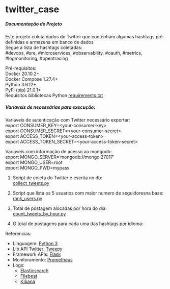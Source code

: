 <h1 class="code-line" data-line-start=0 data-line-end=1 ><a id="twitter_case_0"></a>twitter_case</h1>
<h5 class="code-line" data-line-start=1 data-line-end=2 ><a id="Documentao_do_Projeto_1"></a>Documentação do Projeto</h5>
<p class="has-line-data" data-line-start="3" data-line-end="6">Este projeto coleta dados do Twitter que contenham algumas hashtags pré-definidas e armazena em banco de dados<br>
Segue a lista de hashtags coletadas:<br>
#devops, #sre, #microservices, #observability, #oauth, #metrics, #logmonitoring, #opentracing</p>
<p class="has-line-data" data-line-start="7" data-line-end="13">Pré-requisitos:<br>
Docker 20.10.2+<br>
Docker Compose 1.27.4+<br>
Python 3.6.12+<br>
PyPi (pip) 21.0.1+<br>
Requisitos bibliotecas Python <a href="src/requirements.txt">requirements.txt</a></p>
<h5 class="code-line" data-line-start=14 data-line-end=15 ><a id="Variaveis_de_necessrias_para_execuo_14"></a>Variaveis de necessárias para execução:</h5>
<p class="has-line-data" data-line-start="17" data-line-end="22">Variaveis de autenticação com Twitter necessário exportar:<br>
export CONSUMER_KEY=&lt;your-consumer-key&gt;<br>
export CONSUMER_SECRET=&lt;your-consumer-secret&gt;<br>
export ACCESS_TOKEN=&lt;your-access-token&gt;<br>
export ACCESS_TOKEN_SECRET=&lt;your-access-token-secret&gt;</p>
<p class="has-line-data" data-line-start="23" data-line-end="27">Variaveis com informação de acesso ao mongodb:<br>
export MONGO_SERVER=‘mongodb://mongo:27017’<br>
export MONGO_USER=root<br>
export MONGO_PWD=mypass</p>
<ol>
<li class="has-line-data" data-line-start="28" data-line-end="30">Script  de coleta do Twitter e escrita no db:<br>
<a href="src/collect_tweets.py">collect_tweets.py</a></li>
</ol>
<ol start="2">
<li class="has-line-data" data-line-start="32" data-line-end="35">
<p class="has-line-data" data-line-start="32" data-line-end="34">Script que lista os 5 usuarios com maior numero de seguidoresna base:<br>
<a href="src/rank_users.py">rank_users.py</a></p>
</li>
<li class="has-line-data" data-line-start="35" data-line-end="38">
<p class="has-line-data" data-line-start="35" data-line-end="37">Total de postagem alocadas por hora do dia:<br>
<a href="src/count_tweets_by_hour.py">count_tweets_by_hour.py</a></p>
</li>
<li class="has-line-data" data-line-start="38" data-line-end="39">
<p class="has-line-data" data-line-start="38" data-line-end="39">O total de postagens para cada uma das hashtags por idioma:</p>
</li>
</ol>
<p class="has-line-data" data-line-start="41" data-line-end="42">Referencias:</p>
<ul>
<li class="has-line-data" data-line-start="43" data-line-end="44">Linguagem: <a href="https://www.python.org/">Python 3</a></li>
<li class="has-line-data" data-line-start="44" data-line-end="45">Lib API Twitter: <a href="https://www.tweepy.org/">Tweepy</a></li>
<li class="has-line-data" data-line-start="45" data-line-end="46">Framework APIs: <a href="https://palletsprojects.com/p/flask/">Flask</a></li>
<li class="has-line-data" data-line-start="46" data-line-end="47">Monitoramento: <a href="https://prometheus.io/">Prometheus</a></li>
<li class="has-line-data" data-line-start="47" data-line-end="51">Logs:
<ul>
<li class="has-line-data" data-line-start="48" data-line-end="49"><a href="https://www.elastic.co/pt/elasticsearch/">Elasticsearch</a></li>
<li class="has-line-data" data-line-start="49" data-line-end="50"><a href="https://www.elastic.co/pt/beats/filebeat">Filebeat</a></li>
<li class="has-line-data" data-line-start="50" data-line-end="51"><a href="https://www.elastic.co/pt/kibana">Kibana</a></li>
</ul>
</li>
</ul>

